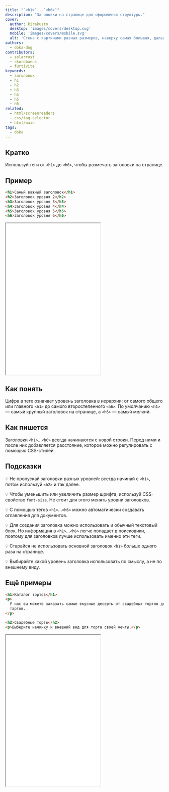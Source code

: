 ```yaml
---
title: "`<h1>`...`<h6>`"
description: "Заголовки на странице для оформления структуры."
cover:
  author: kirakusto
  desktop: 'images/covers/desktop.svg'
  mobile: 'images/covers/mobile.svg'
  alt: 'Стена с картинами разных размеров, наверху самая большая, дальше меньше и ещё меньше'
authors:
  - doka-dog
contributors:
  - solarrust
  - skorobaeus
  - furtivite
keywords:
  - заголовок
  - h1
  - h2
  - h3
  - h4
  - h5
  - h6
related:
  - html/screenreaders
  - css/tag-selector
  - html/main
tags:
  - doka
---
```


## Кратко

Используй теги от `<h1>` до `<h6>`, чтобы размечать заголовки на странице.

## Пример

```html
<h1>Самый важный заголовок</h1>
<h2>Заголовок уровня 2</h2>
<h3>Заголовок уровня 3</h3>
<h4>Заголовок уровня 4</h4>
<h5>Заголовок уровня 5</h5>
<h6>Заголовок уровня 6</h6>
```

<iframe title="Заголовки 6 уровней" src="demos/headers/" height="480"></iframe>

## Как понять

Цифра в теге означает уровень заголовка в иерархии: от самого общего или главного `<h1>` до самого второстепенного `<h6>`. По умолчанию `<h1>` — самый крупный заголовок на странице, а `<h6>` — самый мелкий.

## Как пишется

Заголовки `<h1>`...`<h6>` всегда начинаются с новой строки. Перед ними и после них добавляется расстояние, которое можно регулировать с помощью CSS-стилей.

## Подсказки

💡 Не пропускай заголовки разных уровней: всегда начинай с `<h1>`, потом используй `<h2>` и так далее.

💡 Чтобы уменьшить или увеличить размер шрифта, используй CSS-свойство `font-size`. Не стоит для этого менять уровни заголовков.

💡 С помощью тегов `<h1>`...`<h6>` можно автоматически создавать оглавления для документов.

💡 Для создания заголовка можно использовать и обычный текстовый блок. Но информация в `<h1>`...`<h6>` легче попадает в поисковики, поэтому для заголовков лучше использовать именно эти теги.

💡 Старайся не использовать основной заголовок `<h1>` больше одного раза на странице.

💡 Выбирайте какой уровень заголовка использовать по смыслу, а не по внешнему виду.

## Ещё примеры

```html
<h1>Каталог тортов</h1>
<p>
  У нас вы можете заказать самые вкусные десерты от свадебных тортов до сочных
  тартов.
</p>

<h2>Свадебные торты</h2>
<p>Выберите начинку и внешний вид для торта своей мечты.</p>
```

<iframe title="Заголовки" src="demos/cakes/" height="480"></iframe>
